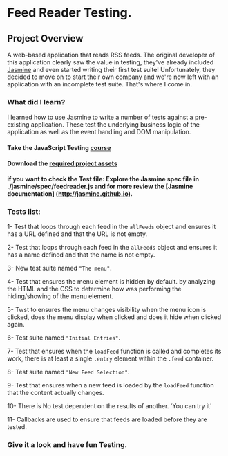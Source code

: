 
# Feed Reader Testing.


## Project Overview

A web-based application that reads RSS feeds. The original developer of this application clearly saw the value in testing, they've already included [Jasmine](http://jasmine.github.io/) and even started writing their first test suite! Unfortunately, they decided to move on to start their own company and we're now left with an application with an incomplete test suite. That's where I come in.




### What did I learn?

I learned how to use Jasmine to write a number of tests against a pre-existing application. These test the underlying business logic of the application as well as the event handling and DOM manipulation.




#### Take the JavaScript Testing [course](https://www.udacity.com/course/ud549)
#### Download the [required project assets](http://github.com/udacity/frontend-nanodegree-feedreader)

**if you want to check the Test file:
Explore the Jasmine spec file in ./jasmine/spec/feedreader.js and for more review the [Jasmine documentation]
(http://jasmine.github.io).**


### Tests list:

1- Test that loops through each feed in the `allFeeds` object and ensures it has a URL defined and that the URL is not empty.

2- Test that loops through each feed in the `allFeeds` object and ensures it has a name defined and that the name is not empty.

3-  New test suite named `"The menu"`.

4- Test that ensures the menu element is hidden by default.
by analyzing the HTML and the CSS to determine how was performing the hiding/showing of the menu element.


5- Twst to ensures the menu changes visibility when the menu icon is clicked, does the menu display when clicked and does it hide when clicked again.

6- Test suite named `"Initial Entries"`.

7- Test that ensures when the `loadFeed` function is called and completes its work, there is at least a single `.entry` element within the `.feed` container.

8- Test suite named `"New Feed Selection"`.

9- Test that ensures when a new feed is loaded by the `loadFeed` function that the content actually changes.

10- There is No test dependent on the results of another. 'You can try it' 

11- Callbacks are used to ensure that feeds are loaded before they are tested.


### Give it a look and have fun Testing.
